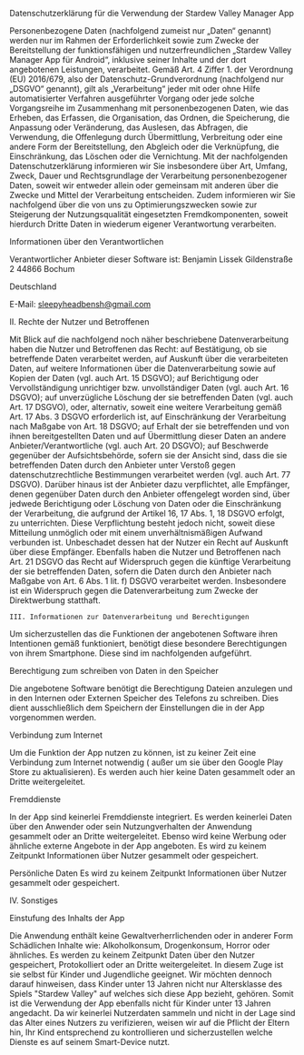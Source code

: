 Datenschutzerklärung für die Verwendung der Stardew Valley Manager App

Personenbezogene Daten (nachfolgend zumeist nur „Daten“ genannt) werden nur im Rahmen der Erforderlichkeit sowie zum Zwecke der Bereitstellung der funktionsfähigen und nutzerfreundlichen „Stardew Valley Manager App für Android“, inklusive seiner Inhalte und der dort angebotenen Leistungen, verarbeitet.
Gemäß Art. 4 Ziffer 1. der Verordnung (EU) 2016/679, also der Datenschutz-Grundverordnung (nachfolgend nur „DSGVO“ genannt), gilt als „Verarbeitung“ jeder mit oder ohne Hilfe automatisierter Verfahren ausgeführter Vorgang oder jede solche Vorgangsreihe im Zusammenhang mit personenbezogenen Daten, wie das Erheben, das Erfassen, die Organisation, das Ordnen, die Speicherung, die Anpassung oder Veränderung, das Auslesen, das Abfragen, die Verwendung, die Offenlegung durch Übermittlung, Verbreitung oder eine andere Form der Bereitstellung, den Abgleich oder die Verknüpfung, die Einschränkung, das Löschen oder die Vernichtung.
Mit der nachfolgenden Datenschutzerklärung informieren wir Sie insbesondere über Art, Umfang, Zweck, Dauer und Rechtsgrundlage der Verarbeitung personenbezogener Daten, soweit wir entweder allein oder gemeinsam mit anderen über die Zwecke und Mittel der Verarbeitung entscheiden. Zudem informieren wir Sie nachfolgend über die von uns zu Optimierungszwecken sowie zur Steigerung der Nutzungsqualität eingesetzten Fremdkomponenten, soweit hierdurch Dritte Daten in wiederum eigener Verantwortung verarbeiten.

Informationen über den Verantwortlichen

Verantwortlicher Anbieter dieser Software ist:
Benjamin Lissek
Gildenstraße 2
44866 Bochum

Deutschland

E-Mail: sleepyheadbensh@gmail.com

II. Rechte der Nutzer und Betroffenen

Mit Blick auf die nachfolgend noch näher beschriebene Datenverarbeitung haben die Nutzer und Betroffenen das Recht:
auf Bestätigung, ob sie betreffende Daten verarbeitet werden, auf Auskunft über die verarbeiteten Daten, auf weitere Informationen über die Datenverarbeitung sowie auf Kopien der Daten (vgl. auch Art. 15 DSGVO);
auf Berichtigung oder Vervollständigung unrichtiger bzw. unvollständiger Daten (vgl. auch Art. 16 DSGVO);
auf unverzügliche Löschung der sie betreffenden Daten (vgl. auch Art. 17 DSGVO), oder, alternativ, soweit eine weitere Verarbeitung gemäß Art. 17 Abs. 3 DSGVO erforderlich ist, auf Einschränkung der Verarbeitung nach Maßgabe von Art. 18 DSGVO;
auf Erhalt der sie betreffenden und von ihnen bereitgestellten Daten und auf Übermittlung dieser Daten an andere Anbieter/Verantwortliche (vgl. auch Art. 20 DSGVO);
auf Beschwerde gegenüber der Aufsichtsbehörde, sofern sie der Ansicht sind, dass die sie betreffenden Daten durch den Anbieter unter Verstoß gegen datenschutzrechtliche Bestimmungen verarbeitet werden (vgl. auch Art. 77 DSGVO).
Darüber hinaus ist der Anbieter dazu verpflichtet, alle Empfänger, denen gegenüber Daten durch den Anbieter offengelegt worden sind, über jedwede Berichtigung oder Löschung von Daten oder die Einschränkung der Verarbeitung, die aufgrund der Artikel 16, 17 Abs. 1, 18 DSGVO erfolgt, zu unterrichten. Diese Verpflichtung besteht jedoch nicht, soweit diese Mitteilung unmöglich oder mit einem unverhältnismäßigen Aufwand verbunden ist. Unbeschadet dessen hat der Nutzer ein Recht auf Auskunft über diese Empfänger.
Ebenfalls haben die Nutzer und Betroffenen nach Art. 21 DSGVO das Recht auf Widerspruch gegen die künftige Verarbeitung der sie betreffenden Daten, sofern die Daten durch den Anbieter nach Maßgabe von Art. 6 Abs. 1 lit. f) DSGVO verarbeitet werden. Insbesondere ist ein Widerspruch gegen die Datenverarbeitung zum Zwecke der Direktwerbung statthaft.

	III. Informationen zur Datenverarbeitung und Berechtigungen

Um sicherzustellen das die Funktionen der angebotenen Software ihren Intentionen gemäß funktioniert, benötigt diese besondere Berechtigungen von ihrem Smartphone. Diese sind im nachfolgenden aufgeführt.

Berechtigung zum schreiben von Daten in den Speicher

Die angebotene Software benötigt die Berechtigung Dateien anzulegen und in den Internen oder Externen Speicher des Telefons zu schreiben. Dies dient ausschließlich dem Speichern der Einstellungen die in der App vorgenommen werden.

Verbindung zum Internet


Um die Funktion der App nutzen zu können, ist zu keiner Zeit eine Verbindung zum Internet notwendig ( außer um sie über den Google Play Store zu aktualisieren). Es werden auch hier keine Daten gesammelt oder an Dritte weitergeleitet.

Fremddienste

In der App sind keinerlei Fremddienste integriert. Es werden keinerlei Daten über den Anwender oder sein Nutzungverhalten  der Anwendung gesammelt oder an Dritte weitergeleitet. Ebenso wird keine Werbung oder ähnliche externe Angebote in der App angeboten. Es wird zu keinem Zeitpunkt Informationen über Nutzer gesammelt oder gespeichert.

Persönliche Daten
Es wird zu keinem Zeitpunkt Informationen über Nutzer gesammelt oder gespeichert.

IV. Sonstiges

Einstufung des Inhalts der App

Die Anwendung enthält keine Gewaltverherrlichenden oder in anderer Form Schädlichen Inhalte wie: Alkoholkonsum, Drogenkonsum, Horror oder ähnliches. Es werden zu keinem Zeitpunkt Daten über den Nutzer gespeichert, Protokolliert oder an Dritte weitergeleitet. In diesem Zuge ist sie selbst für Kinder und Jugendliche geeignet.
Wir möchten dennoch darauf hinweisen, dass Kinder unter 13 Jahren nicht nur Altersklasse des Spiels "Stardew Valley" auf welches sich diese App bezieht, gehören. Somit ist die Verwendung der App ebenfalls nicht für Kinder unter 13 Jahren angedacht. Da wir keinerlei Nutzerdaten sammeln und nicht in der Lage sind das Alter eines Nutzers zu verifizieren, weisen wir auf die Pflicht der Eltern hin, Ihr Kind entsprechend zu kontrollieren und sicherzustellen welche Dienste es auf seinem Smart-Device nutzt.
